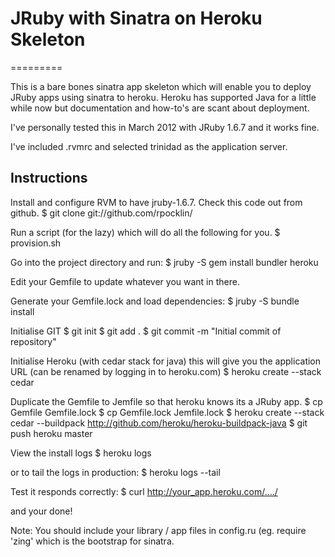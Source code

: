 # JRuby with Sinatra on Heroku Skeleton
=========

This is a bare bones sinatra app skeleton which will enable you to deploy
JRuby apps using sinatra to heroku.  Heroku has supported Java for a little
while now but documentation and how-to's are scant about deployment.

I've personally tested this in March 2012 with JRuby 1.6.7 and it works
fine.

I've included .rvmrc and selected trinidad as the application server.

## Instructions

Install and configure RVM to have jruby-1.6.7.
Check this code out from github.
$ git clone git://github.com/rpocklin/

Run a script (for the lazy) which will do all the following for you.
$ provision.sh

Go into the project directory and run:
$ jruby -S gem install bundler heroku

Edit your Gemfile to update whatever you want in there.

Generate your Gemfile.lock and load dependencies:
$ jruby -S bundle install

Initialise GIT
$ git init
$ git add .
$ git commit -m "Initial commit of repository"

Initialise Heroku (with cedar stack for java) this will give you the application URL (can be renamed by logging in to heroku.com)
$ heroku create --stack cedar

Duplicate the Gemfile to Jemfile so that heroku knows its a JRuby app.
$ cp Gemfile Gemfile.lock
$ cp Gemfile.lock Jemfile.lock
$ heroku create --stack cedar --buildpack http://github.com/heroku/heroku-buildpack-java
$ git push heroku master

View the install logs
$ heroku logs

or to tail the logs in production:
$ heroku logs --tail

Test it responds correctly:
$ curl http://your_app.heroku.com/..../

and your done!

Note:  You should include your library / app files in config.ru (eg. require 'zing' which is the bootstrap for sinatra.
